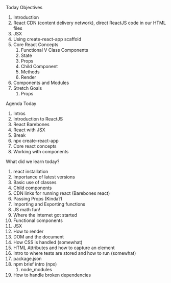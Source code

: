 Today Objectives

1. Introduction
2. React CDN (content delivery network), direct ReactJS code in our HTML files
3. JSX
4. Using create-react-app scaffold
5. Core React Concepts
   1. Functional V Class Components
   2. State
   3. Props
   4. Child Component
   5. Methods
   6. Render
6. Components and Modules
7. Stretch Goals
   1. Props

Agenda Today

1. Intros
2. Introduction to ReactJS
3. React Barebones
4. React with JSX
5. Break
6. npx create-react-app
7. Core react concepts
8. Working with components



What did we learn today?

1. react installation
2. Importance of latest versions
3. Basic use of classes
4. Child components
5. CDN links for running react (Barebones react)
6. Passing Props (Kinda?)
7. Importing and Exporting functions
8. JS math fun!
9. Where the internet got started
10. Functional components
11. JSX
12. How to render
13. DOM and the document
14. How CSS is handled (somewhat)
15. HTML Attributes and how to capture an element
16. Intro to where tests are stored and how to run (somewhat)
17. package.json 
18. npm brief intro (npx)
    1.  node_modules
19. How to handle broken dependencies
